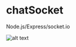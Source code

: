 # chatSocket
Node.js/Express/socket.io

![alt text](https://i.ibb.co/fv11Yhh/2021-10-21-09-53-51-server-js-socket-WSL-Ubuntu-20-04-Visual-Studio-Code.jpg)
